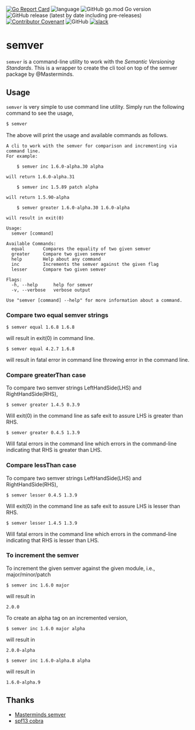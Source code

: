 [![Go Report Card](https://goreportcard.com/badge/github.com/gkarthiks/semver)](https://goreportcard.com/report/github.com/gkarthiks/semver)
![language](https://img.shields.io/badge/Language-go-blue.svg)
![GitHub go.mod Go version](https://img.shields.io/github/go-mod/go-version/gkarthiks/semver)
![GitHub release (latest by date including pre-releases)](https://img.shields.io/github/v/release/gkarthiks/semver?include_prereleases)
[![Contributor Covenant](https://img.shields.io/badge/Contributor%20Covenant-v2.0%20adopted-ff69b4.svg)](code_of_conduct.md)
![GitHub](https://img.shields.io/github/license/gkarthiks/semver)
[![slack](https://img.shields.io/badge/chat%20on%20slack-semver--cli-blueviolet)](https://container-bb.slack.com/archives/C01F52SBTED)
# semver

`semver` is a command-line utility to work with the *Semantic Versioning Standards*. This is a wrapper to create the cli tool on top of the semver package by @Masterminds.

## Usage

`semver` is very simple to use command line utility. Simply run the following command to see the usage,

```bash
$ semver
``` 

The above will print the usage and available commands as follows.
```shell script
A cli to work with the semver for comparison and incrementing via command line.
For example:

	$ semver inc 1.6.0-alpha.30 alpha

will return 1.6.0-alpha.31

	$ semver inc 1.5.89 patch alpha

will return 1.5.90-alpha

	$ semver greater 1.6.0-alpha.30 1.6.0-alpha

will result in exit(0)

Usage:
  semver [command]

Available Commands:
  equal       Compares the equality of two given semver
  greater     Compare two given semver
  help        Help about any command
  inc         Increments the semver against the given flag
  lesser      Compare two given semver

Flags:
  -h, --help      help for semver
  -v, --verbose   verbose output

Use "semver [command] --help" for more information about a command.
```

### Compare two equal semver strings

```shell script
$ semver equal 1.6.8 1.6.8
```

will result in exit(0) in command line.


```shell script
$ semver equal 4.2.7 1.6.8
```

will result in fatal error in command line throwing error in the command line.

### Compare greaterThan case

To compare two semver strings LeftHandSide(LHS) and RightHandSide(RHS),

```shell script
$ semver greater 1.4.5 0.3.9
```
Will exit(0) in the command line as safe exit to assure LHS is greater than RHS.
 
 ```shell script
 $ semver greater 0.4.5 1.3.9
 ```
Will fatal errors in the command line which errors in the command-line indicating that RHS is greater than LHS.

### Compare lessThan case

To compare two semver strings LeftHandSide(LHS) and RightHandSide(RHS),

```shell script
$ semver lesser 0.4.5 1.3.9
```
Will exit(0) in the command line as safe exit to assure LHS is lesser than RHS.
 
 ```shell script
 $ semver lesser 1.4.5 1.3.9
 ```
Will fatal errors in the command line which errors in the command-line indicating that RHS is lesser than LHS.

### To increment the semver

To increment the given semver against the given module, i.e., major/minor/patch

```shell script
$ semver inc 1.6.0 major 
```

will result in 
```shell script
2.0.0
```

To create an alpha tag on an incremented version, 

```shell script
$ semver inc 1.6.0 major alpha
```

will result in 

```shell script
2.0.0-alpha
``` 

```shell script
$ semver inc 1.6.0-alpha.8 alpha
```

will result in 

```shell script
1.6.0-alpha.9
``` 

## Thanks
- [Masterminds semver](https://github.com/Masterminds/semver)
- [spf13 cobra](https://github.com/spf13/cobra)
